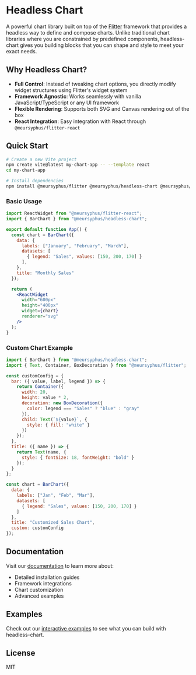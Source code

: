 # Headless Chart

A powerful chart library built on top of the [Flitter](https://flitter.dev) framework that provides a headless way to define and compose charts. Unlike traditional chart libraries where you are constrained by predefined components, headless-chart gives you building blocks that you can shape and style to meet your exact needs.

## Why Headless Chart?

- **Full Control**: Instead of tweaking chart options, you directly modify widget structures using Flitter's widget system
- **Framework Agnostic**: Works seamlessly with vanilla JavaScript/TypeScript or any UI framework
- **Flexible Rendering**: Supports both SVG and Canvas rendering out of the box
- **React Integration**: Easy integration with React through `@meursyphus/flitter-react`

## Quick Start

```bash
# Create a new Vite project
npm create vite@latest my-chart-app -- --template react
cd my-chart-app

# Install dependencies
npm install @meursyphus/flitter @meursyphus/headless-chart @meursyphus/flitter-react
```

### Basic Usage

```jsx
import ReactWidget from "@meursyphus/flitter-react";
import { BarChart } from "@meursyphus/headless-chart";

export default function App() {
  const chart = BarChart({
    data: {
      labels: ["January", "February", "March"],
      datasets: [
        { legend: "Sales", values: [150, 200, 170] }
      ],
    },
    title: "Monthly Sales"
  });

  return (
    <ReactWidget 
      width="600px" 
      height="400px" 
      widget={chart} 
      renderer="svg" 
    />
  );
}
```

### Custom Chart Example

```jsx
import { BarChart } from "@meursyphus/headless-chart";
import { Text, Container, BoxDecoration } from "@meursyphus/flitter";

const customConfig = {
  bar: ({ value, label, legend }) => {
    return Container({
      width: 20,
      height: value * 2,
      decoration: new BoxDecoration({ 
        color: legend === "Sales" ? "blue" : "gray" 
      }),
      child: Text(`${value}`, { 
        style: { fill: "white" } 
      })
    });
  },
  title: ({ name }) => {
    return Text(name, { 
      style: { fontSize: 18, fontWeight: "bold" } 
    });
  }
};

const chart = BarChart({
  data: {
    labels: ["Jan", "Feb", "Mar"],
    datasets: [
      { legend: "Sales", values: [150, 200, 170] }
    ]
  },
  title: "Customized Sales Chart",
  custom: customConfig
});
```

## Documentation

Visit our [documentation](https://headless-chart.codeium.com/docs/getting-started/introduction) to learn more about:
- Detailed installation guides
- Framework integrations
- Chart customization
- Advanced examples

## Examples

Check out our [interactive examples](https://headless-chart.codeium.com/charts) to see what you can build with headless-chart.

## License

MIT
